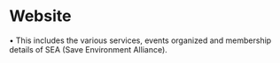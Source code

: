 Website
=======

•	This includes the various services, events organized and membership details of SEA (Save Environment Alliance).
